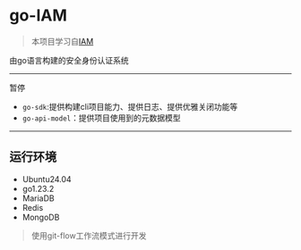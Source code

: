 # go-IAM
> 本项目学习自[IAM](https://github.com/marmotedu/iam)



由go语言构建的安全身份认证系统

---
暂停 
+ `go-sdk`:提供构建cli项目能力、提供日志、提供优雅关闭功能等
+ `go-api-model`：提供项目使用到的元数据模型
---

## 运行环境
- Ubuntu24.04
- go1.23.2
- MariaDB
- Redis
- MongoDB

> 使用git-flow工作流模式进行开发